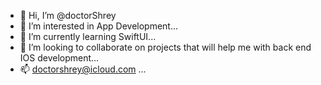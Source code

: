 - 👋 Hi, I’m @doctorShrey
- 👀 I’m interested in App Development...
- 🌱 I’m currently learning SwiftUI...
- 💞️ I’m looking to collaborate on projects that will help me with back end IOS development...
- 📫 doctorshrey@icloud.com ...

<!---
doctorShrey/doctorShrey is a ✨ special ✨ repository because its `README.md` (this file) appears on your GitHub profile.
You can click the Preview link to take a look at your changes.
--->
